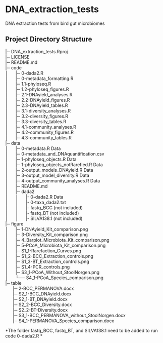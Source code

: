 # DNA_extraction_tests

DNA extraction tests from bird gut microbiomes

## Project Directory Structure

|─ DNA_extraction_tests.Rproj <br> 
|─ LICENSE <br>
|─ README.md <br>
|─ code  
│&nbsp; &nbsp; &nbsp; |─ 0-dada2.R <br>
│&nbsp; &nbsp; &nbsp; |─ 0-metadata_formatting.R <br>
│&nbsp; &nbsp; &nbsp; |─ 1.1-phyloseq.R <br>
│&nbsp; &nbsp; &nbsp; |─ 1.2-phyloseq_figures.R&nbsp; &nbsp; &nbsp;  
│&nbsp; &nbsp; &nbsp; |─ 2.1-DNAyield_analyses.R&nbsp; &nbsp; &nbsp;  
│&nbsp; &nbsp; &nbsp; |─ 2.2-DNAyield_figures.R&nbsp; &nbsp; &nbsp;  
│&nbsp; &nbsp; &nbsp; |─ 2.3-DNAyield_tables.R&nbsp; &nbsp; &nbsp;  
│&nbsp; &nbsp; &nbsp; |─ 3.1-diversity_analyses.R&nbsp; &nbsp; &nbsp;  
│&nbsp; &nbsp; &nbsp; |─ 3.2-diversity_figures.R&nbsp; &nbsp; &nbsp;  
│&nbsp; &nbsp; &nbsp; |─ 3.3-diversity_tables.R&nbsp; &nbsp; &nbsp;  
│&nbsp; &nbsp; &nbsp; |─ 4.1-community_analyses.R&nbsp; &nbsp; &nbsp;  
│&nbsp; &nbsp; &nbsp; |─ 4.2-community_figures.R&nbsp; &nbsp; &nbsp;  
│&nbsp; &nbsp; &nbsp; |─ 4.3-community_tables.R&nbsp; &nbsp; &nbsp;  
|─ data  
│&nbsp; &nbsp; &nbsp; |─ 0-metadata.R  Data  
│&nbsp; &nbsp; &nbsp; |─ 0-metadata_and_DNAquantification.csv  
│&nbsp; &nbsp; &nbsp; |─ 1-phyloseq_objects.R  Data  
│&nbsp; &nbsp; &nbsp; |─ 1-phyloseq_objects_notRarefied.R  Data  
│&nbsp; &nbsp; &nbsp; |─ 2-output_models_DNAyield.R  Data  
│&nbsp; &nbsp; &nbsp; |─ 3-output_model_diversity.R  Data  
│&nbsp; &nbsp; &nbsp; |─ 4-output_community_analyses.R  Data  
│&nbsp; &nbsp; &nbsp; |─ README.md  
│&nbsp; &nbsp; &nbsp; |─ dada2  
│&nbsp; &nbsp; &nbsp; │&nbsp; &nbsp; &nbsp; |- 0-dada2.R  Data  
│&nbsp; &nbsp; &nbsp; │&nbsp; &nbsp; &nbsp; |- 0-taxa_dada2.txt  
│&nbsp; &nbsp; &nbsp; │&nbsp; &nbsp; &nbsp; |- fastq_BCC (not included)  
│&nbsp; &nbsp; &nbsp; │&nbsp; &nbsp; &nbsp; |- fastq_BT (not included)  
│&nbsp; &nbsp; &nbsp; │&nbsp; &nbsp; &nbsp; |- SILVA138.1 (not included)  
|─ figure  
│&nbsp; &nbsp; &nbsp; |─ 1-DNAyield_Kit_comparison.png  
│&nbsp; &nbsp; &nbsp; |─ 3-Diversity_Kit_comparison.png  
│&nbsp; &nbsp; &nbsp; |─ 4_Barplot_Microbiota_Kit_comparison.png  
│&nbsp; &nbsp; &nbsp; |─ 5-PCoA_Microbiota_Kit_comparison.png  
│&nbsp; &nbsp; &nbsp; |─ S1_1-Rarefaction_Curves.png  
│&nbsp; &nbsp; &nbsp; |─ S1_2-BCC_Extraction_controls.png  
│&nbsp; &nbsp; &nbsp; |─ S1_3-BT_Extraction_controls.png  
│&nbsp; &nbsp; &nbsp; |─ S1_4-PCR_controls.png  
│&nbsp; &nbsp; &nbsp; |─ S3_1-PCoA_Without_StoolNorgen.png  
│&nbsp; &nbsp; &nbsp; └── S4_1-PCoA_Species_comparison.png  
|─ table  
&nbsp; &nbsp; &nbsp;  |─ 2-BCC_PERMANOVA.docx  
&nbsp; &nbsp; &nbsp;  |─ S2_1-BCC_DNAyield.docx  
&nbsp; &nbsp; &nbsp;  |─ S2_1-BT_DNAyield.docx  
&nbsp; &nbsp; &nbsp;  |─ S2_2-BCC_Diversity.docx  
&nbsp; &nbsp; &nbsp;  |─ S2_2-BT-Diversity.docx  
&nbsp; &nbsp; &nbsp;  |─ S3_1-BCC_PERMANOVA_without_StoolNorgen.docx  
&nbsp; &nbsp; &nbsp;  |─ S4_1-PERMANOVA_Species_comparison.docx  
    
*The folder fastq_BCC, fastq_BT, and SILVA138.1 need to be added to run code 0-dada2.R  *
